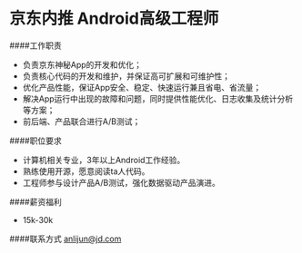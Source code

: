 京东内推 Android高级工程师
==========
####工作职责
- 负责京东神秘App的开发和优化；
- 负责核心代码的开发和维护，并保证高可扩展和可维护性；
- 优化产品性能，保证App安全、稳定、快速运行兼且省电、省流量；
- 解决App运行中出现的故障和问题，同时提供性能优化、日志收集及统计分析等方案；
- 前后端、产品联合进行A/B测试；

####职位要求
- 计算机相关专业，3年以上Android工作经验。
- 熟练使用开源，愿意阅读ta人代码。
- 工程师参与设计产品A/B测试，强化数据驱动产品演进。


####薪资福利
- 15k-30k

####联系方式
[anlijun@jd.com](mailto:anlijun@jd.com)